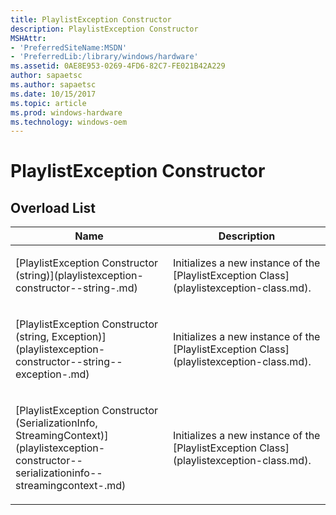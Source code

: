 ```yaml
---
title: PlaylistException Constructor
description: PlaylistException Constructor
MSHAttr:
- 'PreferredSiteName:MSDN'
- 'PreferredLib:/library/windows/hardware'
ms.assetid: 0AE8E953-0269-4FD6-82C7-FE021B42A229
author: sapaetsc
ms.author: sapaetsc
ms.date: 10/15/2017
ms.topic: article
ms.prod: windows-hardware
ms.technology: windows-oem
---
```


# PlaylistException Constructor


## <span id="Overload_List"></span><span id="overload_list"></span><span id="OVERLOAD_LIST"></span>Overload List


<table>
<colgroup>
<col width="50%" />
<col width="50%" />
</colgroup>
<thead>
<tr class="header">
<th>Name</th>
<th>Description</th>
</tr>
</thead>
<tbody>
<tr class="odd">
<td><p>[PlaylistException Constructor (string)](playlistexception-constructor--string-.md)</p></td>
<td><p>Initializes a new instance of the [PlaylistException Class](playlistexception-class.md).</p></td>
</tr>
<tr class="even">
<td><p>[PlaylistException Constructor (string, Exception)](playlistexception-constructor--string--exception-.md)</p></td>
<td><p>Initializes a new instance of the [PlaylistException Class](playlistexception-class.md).</p></td>
</tr>
<tr class="odd">
<td><p>[PlaylistException Constructor (SerializationInfo, StreamingContext)](playlistexception-constructor--serializationinfo--streamingcontext-.md)</p></td>
<td><p>Initializes a new instance of the [PlaylistException Class](playlistexception-class.md).</p></td>
</tr>
</tbody>
</table>

 

 

 






